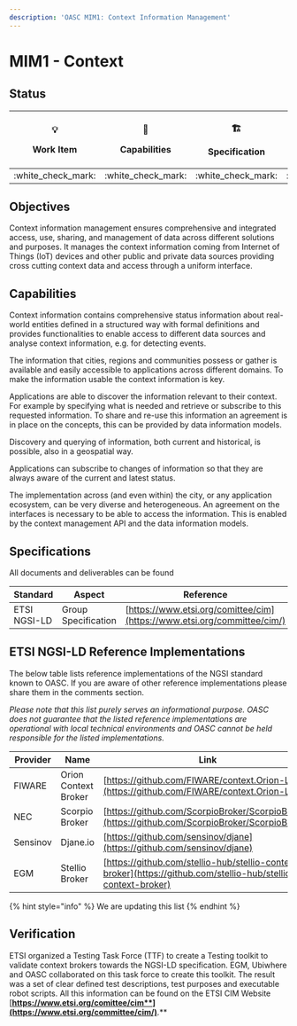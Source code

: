 ```yaml
---
description: 'OASC MIM1: Context Information Management'
---
```


# MIM1 - Context

## Status

| <p><span data-gb-custom-inline data-tag="emoji" data-code="1f4a1">💡</span></p><p>Work Item</p> | <p><span data-gb-custom-inline data-tag="emoji" data-code="1f9e9">🧩</span></p><p>Capabilities</p> | <p><span data-gb-custom-inline data-tag="emoji" data-code="1f3d7">🏗</span></p><p>Specification</p> | <p><span data-gb-custom-inline data-tag="emoji" data-code="1f469-2696">👩⚖</span></p><p>Governance</p> |
| :---------------------------------------------------------------------------------------------: | :------------------------------------------------------------------------------------------------: | :-------------------------------------------------------------------------------------------------: | :----------------------------------------------------------------------------------------------------: |
|                                       :white\_check\_mark:                                      |                                        :white\_check\_mark:                                        |                                         :white\_check\_mark:                                        |                                          :white\_check\_mark:                                          |

## Objectives

Context information management ensures comprehensive and integrated access, use, sharing, and management of data across different solutions and purposes. It manages the context information coming from Internet of Things (IoT) devices and other public and private data sources providing cross cutting context data and access through a uniform interface.

## Capabilities

Context information contains comprehensive status information about real-world entities defined in a structured way with formal definitions and provides functionalities to enable access to different data sources and analyse context information, e.g. for detecting events.

The information that cities, regions and communities possess or gather is available and easily accessible to applications across different domains. To make the information usable the context information is key.

Applications are able to discover the information relevant to their context. For example by specifying what is needed and retrieve or subscribe to this requested information. To share and re-use this information an agreement is in place on the concepts, this can be provided by data information models.

Discovery and querying of information, both current and historical, is possible, also in a geospatial way.

Applications can subscribe to changes of information so that they are always aware of the current and latest status.

The implementation across (and even within) the city, or any application ecosystem, can be very diverse and heterogeneous. An agreement on the interfaces is necessary to be able to access the information. This is enabled by the context management API and the data information models.

## Specifications

All documents and deliverables can be found

| **Standard** | **Aspect**          | **Reference**                                                            |
| ------------ | ------------------- | ------------------------------------------------------------------------ |
| ETSI NGSI-LD | Group Specification | [https://www.etsi.org/comittee/cim](https://www.etsi.org/committee/cim/) |

## ETSI NGSI-LD Reference Implementations

The below table lists reference implementations of the NGSI standard known to OASC. If you are aware of other reference implementations please share them in the comments section.

_Please note that this list purely serves an informational purpose. OASC does not guarantee that the listed reference implementations are operational with local technical environments and OASC cannot be held responsible for the listed implementations._

| **Provider** | **Name**             | **Link**                                                                                                       |
| ------------ | -------------------- | -------------------------------------------------------------------------------------------------------------- |
| FIWARE       | Orion Context Broker | [https://github.com/FIWARE/context.Orion-LD](https://github.com/FIWARE/context.Orion-LD)                       |
| NEC          | Scorpio Broker       | [https://github.com/ScorpioBroker/ScorpioBroker](https://github.com/ScorpioBroker/ScorpioBroker)               |
| Sensinov     | Djane.io             | [https://github.com/sensinov/djane](https://github.com/sensinov/djane)                                         |
| EGM          | Stellio Broker       | [https://github.com/stellio-hub/stellio-context-broker](https://github.com/stellio-hub/stellio-context-broker) |

{% hint style="info" %}
We are updating this list
{% endhint %}

## Verification

ETSI organized a Testing Task Force (TTF) to create a Testing toolkit to validate context brokers towards the NGSI-LD specification. EGM, Ubiwhere and OASC collaborated on this task force to create this toolkit. The result was a set of clear defined test descriptions, test purposes and executable robot scripts. All this information can be found on the ETSI CIM Website [**https://www.etsi.org/comittee/cim**](https://www.etsi.org/committee/cim/)**.**
